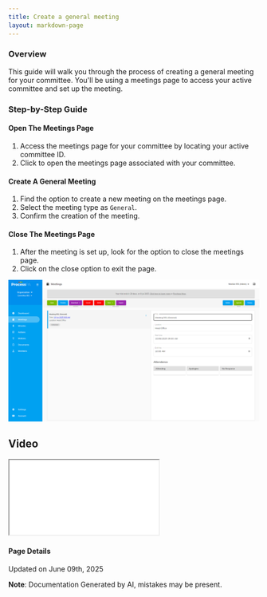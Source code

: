 ```yaml
---
title: Create a general meeting
layout: markdown-page
---
```

### Overview
This guide will walk you through the process of creating a general meeting for your committee. You'll be using a meetings page to access your active committee and set up the meeting. 

### Step-by-Step Guide

#### Open The Meetings Page
1. Access the meetings page for your committee by locating your active committee ID.
2. Click to open the meetings page associated with your committee.

#### Create A General Meeting
1. Find the option to create a new meeting on the meetings page.
2. Select the meeting type as `General`.
3. Confirm the creation of the meeting.

#### Close The Meetings Page
1. After the meeting is set up, look for the option to close the meetings page.
2. Click on the close option to exit the page. 

![Image](../media\meetings\create_a_general_meeting\Create_a_general_meeting_1.png)
## Video 
<div class="container my-5">
	<div class="embed-responsive embed-responsive-16by9">
		<iframe class="embed-responsive-item" src="..\media\meetings\create_a_general_meeting\Create_a_general_meeting.webm" allowfullscreen></iframe>
	</div>
</div>



#### Page Details
Updated on June 09th, 2025

**Note**: Documentation Generated by AI, mistakes may be present.